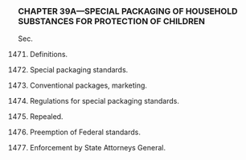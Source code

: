 ### **CHAPTER 39A—SPECIAL PACKAGING OF HOUSEHOLD SUBSTANCES FOR PROTECTION OF CHILDREN** ###

Sec.

1471. Definitions.

1472. Special packaging standards.

1473. Conventional packages, marketing.

1474. Regulations for special packaging standards.

1475. Repealed.

1476. Preemption of Federal standards.

1477. Enforcement by State Attorneys General.